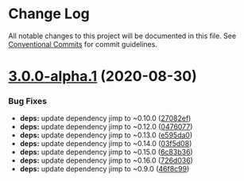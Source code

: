 # Change Log

All notable changes to this project will be documented in this file.
See [Conventional Commits](https://conventionalcommits.org) for commit guidelines.

# [3.0.0-alpha.1](https://github.com/NiGhTTraX/mugshot/compare/@mugshot/contracts@3.0.0-alpha.0...@mugshot/contracts@3.0.0-alpha.1) (2020-08-30)


### Bug Fixes

* **deps:** update dependency jimp to ~0.10.0 ([27082ef](https://github.com/NiGhTTraX/mugshot/commit/27082ef))
* **deps:** update dependency jimp to ~0.12.0 ([0476077](https://github.com/NiGhTTraX/mugshot/commit/0476077))
* **deps:** update dependency jimp to ~0.13.0 ([e595da0](https://github.com/NiGhTTraX/mugshot/commit/e595da0))
* **deps:** update dependency jimp to ~0.14.0 ([03f5d08](https://github.com/NiGhTTraX/mugshot/commit/03f5d08))
* **deps:** update dependency jimp to ~0.15.0 ([6c83b36](https://github.com/NiGhTTraX/mugshot/commit/6c83b36))
* **deps:** update dependency jimp to ~0.16.0 ([726d036](https://github.com/NiGhTTraX/mugshot/commit/726d036))
* **deps:** update dependency jimp to ~0.9.0 ([46f8c99](https://github.com/NiGhTTraX/mugshot/commit/46f8c99))

